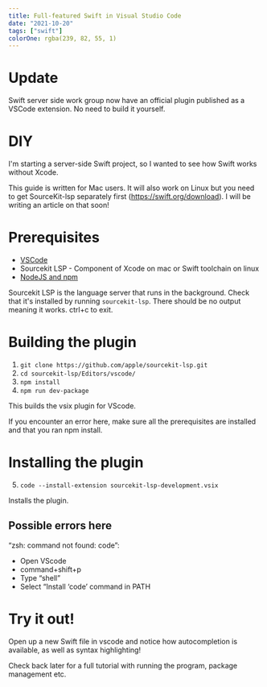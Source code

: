 ```yaml
---
title: Full-featured Swift in Visual Studio Code
date: "2021-10-20"
tags: ["swift"]
colorOne: rgba(239, 82, 55, 1)
---
```


# Update
Swift server side work group now have an official plugin published as a VSCode extension. No need to build it yourself.

# DIY

I'm starting a server-side Swift project, so I wanted to see how Swift works without Xcode. 

This guide is written for Mac users. It will also work on Linux but you need to get SourceKit-lsp separately first (https://swift.org/download). I will be writing an article on that soon!

# Prerequisites
* [VSCode](https://code.visualstudio.com) 
* Sourcekit LSP - Component of Xcode on mac or Swift toolchain on linux
* [NodeJS and npm](https://nodejs.org/en/download/)

Sourcekit LSP is the language server that runs in the background. Check that it's installed by running `sourcekit-lsp`. There should be no output meaning it works. ctrl+c to exit.

# Building the plugin
1. `git clone https://github.com/apple/sourcekit-lsp.git`
2. `cd sourcekit-lsp/Editors/vscode/`
3. `npm install`
4. `npm run dev-package`

This builds the vsix plugin for VScode.

If you encounter an error here, make sure all the prerequisites are installed and that you ran npm install. 

# Installing the plugin
5. `code --install-extension sourcekit-lsp-development.vsix`

Installs the plugin.

## Possible errors here
“zsh: command not found: code”:
* Open VScode
* command+shift+p
* Type “shell”
* Select “Install ‘code’ command in PATH

# Try it out!

Open up a new Swift file in vscode and notice how autocompletion is available, as well as syntax highlighting!

Check back later for a full tutorial with running the program, package management etc. 